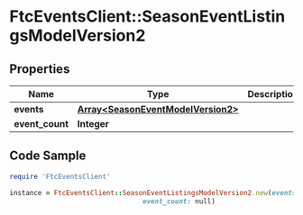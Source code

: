 # FtcEventsClient::SeasonEventListingsModelVersion2

## Properties

Name | Type | Description | Notes
------------ | ------------- | ------------- | -------------
**events** | [**Array&lt;SeasonEventModelVersion2&gt;**](SeasonEventModelVersion2.md) |  | [optional] 
**event_count** | **Integer** |  | [optional] 

## Code Sample

```ruby
require 'FtcEventsClient'

instance = FtcEventsClient::SeasonEventListingsModelVersion2.new(events: null,
                                 event_count: null)
```



